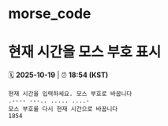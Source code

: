 # morse_code
# 현재 시간을 모스 부호 표시
<!-- MORSE_TIME_START -->
🗓️ **2025-10-19** | ⏰ **18:54 (KST)**

```
현재 시간을 입력하세요. 모스 부호로 바꿉니다
.---- ---.. ..... ....-
모스 부호를 다시 현재 시간으로 바꿉니다
1854
```
<!-- MORSE_TIME_END -->
